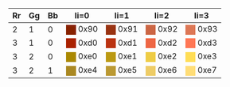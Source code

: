 | Rr	| Gg	| Bb	| Ii=0	| Ii=1	| Ii=2	| Ii=3	|
| ----	| ----	| ----	| ----	| ----	| ----	| ----	|
| 2	| 1	| 0	|<span style="display:inline-block;vertical-align:middle;width:1lh;height:1lh;background:#820"></span> 0x90	|<span style="display:inline-block;vertical-align:middle;width:1lh;height:1lh;background:#931"></span> 0x91	|<span style="display:inline-block;vertical-align:middle;width:1lh;height:1lh;background:#c64"></span> 0x92	|<span style="display:inline-block;vertical-align:middle;width:1lh;height:1lh;background:#d75"></span> 0x93	|
| 3	| 1	| 0	|<span style="display:inline-block;vertical-align:middle;width:1lh;height:1lh;background:#a20"></span> 0xd0	|<span style="display:inline-block;vertical-align:middle;width:1lh;height:1lh;background:#b31"></span> 0xd1	|<span style="display:inline-block;vertical-align:middle;width:1lh;height:1lh;background:#e64"></span> 0xd2	|<span style="display:inline-block;vertical-align:middle;width:1lh;height:1lh;background:#f75"></span> 0xd3	|
| 3	| 2	| 0	|<span style="display:inline-block;vertical-align:middle;width:1lh;height:1lh;background:#a80"></span> 0xe0	|<span style="display:inline-block;vertical-align:middle;width:1lh;height:1lh;background:#b91"></span> 0xe1	|<span style="display:inline-block;vertical-align:middle;width:1lh;height:1lh;background:#ec4"></span> 0xe2	|<span style="display:inline-block;vertical-align:middle;width:1lh;height:1lh;background:#fd5"></span> 0xe3	|
| 3	| 2	| 1	|<span style="display:inline-block;vertical-align:middle;width:1lh;height:1lh;background:#a82"></span> 0xe4	|<span style="display:inline-block;vertical-align:middle;width:1lh;height:1lh;background:#b93"></span> 0xe5	|<span style="display:inline-block;vertical-align:middle;width:1lh;height:1lh;background:#ec6"></span> 0xe6	|<span style="display:inline-block;vertical-align:middle;width:1lh;height:1lh;background:#fd7"></span> 0xe7	|
